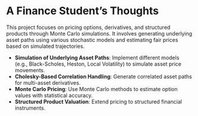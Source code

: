 # A Finance Student’s Thoughts

This project focuses on pricing options, derivatives, and structured products through Monte Carlo simulations. It involves generating underlying asset paths using various stochastic models and estimating fair prices based on simulated trajectories.

* **Simulation of Underlying Asset Paths**: Implement different models (e.g., Black-Scholes, Heston, Local Volatility) to simulate asset price movements.
* **Cholesky-Based Correlation Handling**: Generate correlated asset paths for multi-asset derivatives.
* **Monte Carlo Pricing**: Use Monte Carlo methods to estimate option values with statistical accuracy.
* **Structured Product Valuation**: Extend pricing to structured financial instruments.
